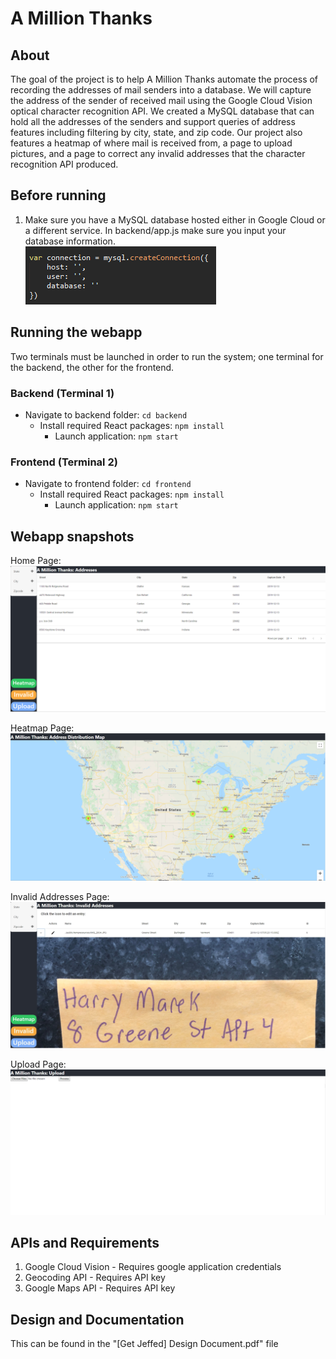 # A Million Thanks

## About
The goal of the project is to help A Million Thanks automate the process of recording the addresses of mail senders into a database. We will capture the address of the sender of received mail using the Google Cloud Vision optical character recognition API. We created a MySQL database that can hold all the addresses of the senders and support queries of address features including filtering by city, state, and zip code. Our project also features a heatmap of where mail is received from, a page to upload pictures, and a page to correct any invalid addresses that the character recognition API produced.

## Before running
1. Make sure you have a MySQL database hosted either in Google Cloud or a different service. In backend/app.js make sure you input your database information.  
![DBexample](/readmeimages/dbhost.png)

## Running the webapp
Two terminals must be launched in order to run the system; one terminal for the backend, the other for the frontend.
### Backend (Terminal 1)
* Navigate to backend folder: `cd backend`
  * Install required React packages: `npm install`
    * Launch application: `npm start`

### Frontend (Terminal 2)
* Navigate to frontend folder: `cd frontend`
  * Install required React packages: `npm install`
    * Launch application: `npm start`

## Webapp snapshots
Home Page:
![home](/readmeimages/home.png)

Heatmap Page:
![heatmap](/readmeimages/heatmap.png)

Invalid Addresses Page:
![invalid](/readmeimages/invalid.jpg)

Upload Page:
![upload](/readmeimages/upload.png)

## APIs and Requirements
1. Google Cloud Vision - Requires google application credentials
2. Geocoding API - Requires API key
3. Google Maps API - Requires API key

## Design and Documentation
This can be found in the "[Get Jeffed] Design Document.pdf" file
